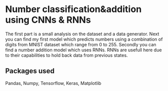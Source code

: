 # Number classification&addition using CNNs & RNNs

The first part is a small analysis on the dataset and a data generator. Next you can find my first model which predicts numbers using a combination of digits from MNIST dataset which range from 0 to 255.
Secondly you can find a number addition model which uses RNNs. RNNs are usefull here due to their capabilities to hold back data from previous states.

## Packages used

Pandas, Numpy, Tensorflow, Keras, Matplotlib
